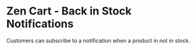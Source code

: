 # Zen Cart - Back in Stock Notifications
Customers can subscribe to a notification when a product in not in stock.
